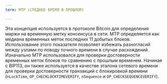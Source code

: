 ```yaml
---
term: MTP (СРЕДНЕЕ ВРЕМЯ В ПРОШЛОМ)

---
```

Эта концепция используется в протоколе Bitcoin для определения маржи на временную метку консенсуса в сети. MTP определяется как медиана временных меток последних 11 добытых блоков. Использование этого показателя позволяет избежать разногласий между узлами по поводу точного времени в случае расхождений. Изначально MTP использовался для проверки достоверности временных меток блоков по сравнению с прошлым временем. Начиная с BIP113, он также используется в качестве эталона сетевого времени для проверки достоверности транзакций с блокировкой времени (`nLockTime`, `OP_CHECKLOCKTIMEVERIFY`, `nSequence` и `OP_CHECKSEQUENCEVERIFY`).